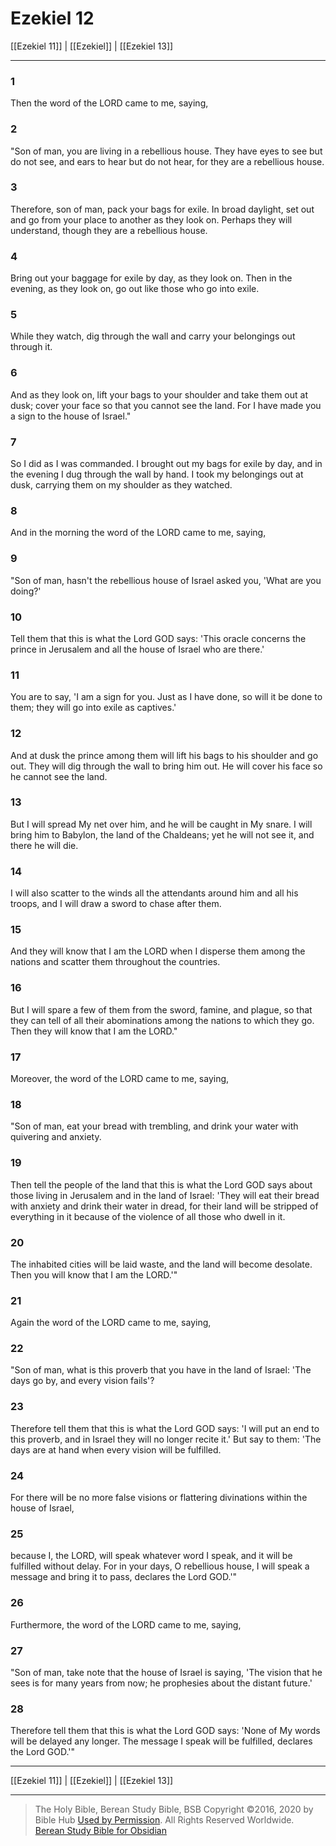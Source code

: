 # Ezekiel 12

[[Ezekiel 11]] | [[Ezekiel]] | [[Ezekiel 13]]

---

### 1
Then the word of the LORD came to me, saying,

### 2
"Son of man, you are living in a rebellious house. They have eyes to see but do not see, and ears to hear but do not hear, for they are a rebellious house.

### 3
Therefore, son of man, pack your bags for exile. In broad daylight, set out and go from your place to another as they look on. Perhaps they will understand, though they are a rebellious house.

### 4
Bring out your baggage for exile by day, as they look on. Then in the evening, as they look on, go out like those who go into exile.

### 5
While they watch, dig through the wall and carry your belongings out through it.

### 6
And as they look on, lift your bags to your shoulder and take them out at dusk; cover your face so that you cannot see the land. For I have made you a sign to the house of Israel."

### 7
So I did as I was commanded. I brought out my bags for exile by day, and in the evening I dug through the wall by hand. I took my belongings out at dusk, carrying them on my shoulder as they watched.

### 8
And in the morning the word of the LORD came to me, saying,

### 9
"Son of man, hasn't the rebellious house of Israel asked you, 'What are you doing?'

### 10
Tell them that this is what the Lord GOD says: 'This oracle concerns the prince in Jerusalem and all the house of Israel who are there.'

### 11
You are to say, 'I am a sign for you. Just as I have done, so will it be done to them; they will go into exile as captives.'

### 12
And at dusk the prince among them will lift his bags to his shoulder and go out. They will dig through the wall to bring him out. He will cover his face so he cannot see the land.

### 13
But I will spread My net over him, and he will be caught in My snare. I will bring him to Babylon, the land of the Chaldeans; yet he will not see it, and there he will die.

### 14
I will also scatter to the winds all the attendants around him and all his troops, and I will draw a sword to chase after them.

### 15
And they will know that I am the LORD when I disperse them among the nations and scatter them throughout the countries.

### 16
But I will spare a few of them from the sword, famine, and plague, so that they can tell of all their abominations among the nations to which they go. Then they will know that I am the LORD."

### 17
Moreover, the word of the LORD came to me, saying,

### 18
"Son of man, eat your bread with trembling, and drink your water with quivering and anxiety.

### 19
Then tell the people of the land that this is what the Lord GOD says about those living in Jerusalem and in the land of Israel: 'They will eat their bread with anxiety and drink their water in dread, for their land will be stripped of everything in it because of the violence of all those who dwell in it.

### 20
The inhabited cities will be laid waste, and the land will become desolate. Then you will know that I am the LORD.'"

### 21
Again the word of the LORD came to me, saying,

### 22
"Son of man, what is this proverb that you have in the land of Israel: 'The days go by, and every vision fails'?

### 23
Therefore tell them that this is what the Lord GOD says: 'I will put an end to this proverb, and in Israel they will no longer recite it.' But say to them: 'The days are at hand when every vision will be fulfilled.

### 24
For there will be no more false visions or flattering divinations within the house of Israel,

### 25
because I, the LORD, will speak whatever word I speak, and it will be fulfilled without delay. For in your days, O rebellious house, I will speak a message and bring it to pass, declares the Lord GOD.'"

### 26
Furthermore, the word of the LORD came to me, saying,

### 27
"Son of man, take note that the house of Israel is saying, 'The vision that he sees is for many years from now; he prophesies about the distant future.'

### 28
Therefore tell them that this is what the Lord GOD says: 'None of My words will be delayed any longer. The message I speak will be fulfilled, declares the Lord GOD.'"

---

[[Ezekiel 11]] | [[Ezekiel]] | [[Ezekiel 13]]

---

> The Holy Bible, Berean Study Bible, BSB
> Copyright &copy;2016, 2020 by Bible Hub
> [Used by Permission](https://berean.bible/terms.htm). All Rights Reserved Worldwide.
> [Berean Study Bible for Obsidian](https://github.com/gapmiss/berean-study-bible-for-obsidian)</small>

